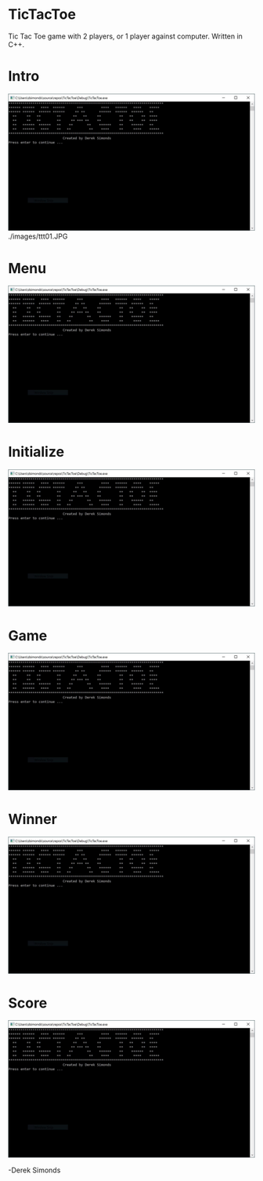 # TicTacToe
Tic Tac Toe game with 2 players, or 1 player against computer. Written in C++.

# Intro
![Tic Tac Toe Intro](./images/ttt01.JPG)
./images/ttt01.JPG

# Menu
![Tic Tac Toe Menu](./images/ttt01.JPG)

# Initialize
![Tic Tac Toe Initialize](./images/ttt01.JPG)

# Game
![Tic Tac Toe Game](./images/ttt01.JPG)

# Winner
![Tic Tac Toe Winner](./images/ttt01.JPG)

# Score
![Tic Tac Toe Score](./images/ttt01.JPG)


-Derek Simonds

